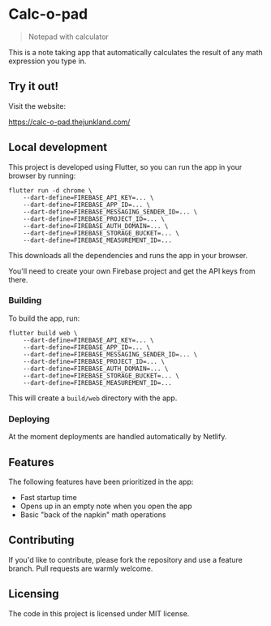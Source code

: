 # Calc-o-pad
> Notepad with calculator

This is a note taking app that automatically calculates the result of any math
expression you type in.

## Try it out!

Visit the website:

https://calc-o-pad.thejunkland.com/

## Local development

This project is developed using Flutter, so you can run the app in your browser by running:

```shell
flutter run -d chrome \
    --dart-define=FIREBASE_API_KEY=... \
    --dart-define=FIREBASE_APP_ID=... \
    --dart-define=FIREBASE_MESSAGING_SENDER_ID=... \
    --dart-define=FIREBASE_PROJECT_ID=... \
    --dart-define=FIREBASE_AUTH_DOMAIN=... \
    --dart-define=FIREBASE_STORAGE_BUCKET=... \
    --dart-define=FIREBASE_MEASUREMENT_ID=...
```

This downloads all the dependencies and runs the app in your browser.

You'll need to create your own Firebase project and get the API keys from there.

### Building

To build the app, run:

```shell
flutter build web \
    --dart-define=FIREBASE_API_KEY=... \
    --dart-define=FIREBASE_APP_ID=... \
    --dart-define=FIREBASE_MESSAGING_SENDER_ID=... \
    --dart-define=FIREBASE_PROJECT_ID=... \
    --dart-define=FIREBASE_AUTH_DOMAIN=... \
    --dart-define=FIREBASE_STORAGE_BUCKET=... \
    --dart-define=FIREBASE_MEASUREMENT_ID=...
```

This will create a `build/web` directory with the app.

### Deploying

At the moment deployments are handled automatically by Netlify.

## Features

The following features have been prioritized in the app:
* Fast startup time
* Opens up in an empty note when you open the app
* Basic "back of the napkin" math operations

## Contributing

If you'd like to contribute, please fork the repository and use a feature
branch. Pull requests are warmly welcome.

## Licensing

The code in this project is licensed under MIT license.
